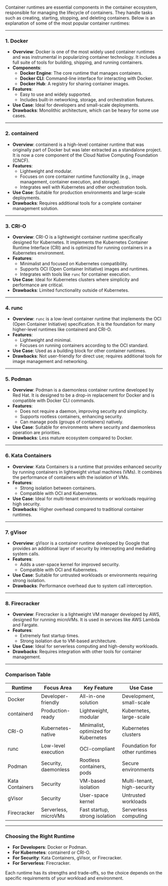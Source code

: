 Container runtimes are essential components in the container ecosystem, responsible for managing the lifecycle of containers. They handle tasks such as creating, starting, stopping, and deleting containers. Below is an explanation of some of the most popular container runtimes:

---

### 1. **Docker**
   - **Overview**: Docker is one of the most widely used container runtimes and was instrumental in popularizing container technology. It includes a full suite of tools for building, shipping, and running containers.
   - **Components**:
     - **Docker Engine**: The core runtime that manages containers.
     - **Docker CLI**: Command-line interface for interacting with Docker.
     - **Docker Hub**: A registry for sharing container images.
   - **Features**:
     - Easy to use and widely supported.
     - Includes built-in networking, storage, and orchestration features.
   - **Use Case**: Ideal for developers and small-scale deployments.
   - **Drawbacks**: Monolithic architecture, which can be heavy for some use cases.

---

### 2. **containerd**
   - **Overview**: containerd is a high-level container runtime that was originally part of Docker but was later extracted as a standalone project. It is now a core component of the Cloud Native Computing Foundation (CNCF).
   - **Features**:
     - Lightweight and modular.
     - Focuses on core container runtime functionality (e.g., image management, container execution, and storage).
     - Integrates well with Kubernetes and other orchestration tools.
   - **Use Case**: Suitable for production environments and large-scale deployments.
   - **Drawbacks**: Requires additional tools for a complete container management solution.

---

### 3. **CRI-O**
   - **Overview**: CRI-O is a lightweight container runtime specifically designed for Kubernetes. It implements the Kubernetes Container Runtime Interface (CRI) and is optimized for running containers in a Kubernetes environment.
   - **Features**:
     - Minimalist and focused on Kubernetes compatibility.
     - Supports OCI (Open Container Initiative) images and runtimes.
     - Integrates with tools like `runc` for container execution.
   - **Use Case**: Ideal for Kubernetes clusters where simplicity and performance are critical.
   - **Drawbacks**: Limited functionality outside of Kubernetes.

---

### 4. **runc**
   - **Overview**: `runc` is a low-level container runtime that implements the OCI (Open Container Initiative) specification. It is the foundation for many higher-level runtimes like containerd and CRI-O.
   - **Features**:
     - Lightweight and minimal.
     - Focuses on running containers according to the OCI standard.
   - **Use Case**: Used as a building block for other container runtimes.
   - **Drawbacks**: Not user-friendly for direct use; requires additional tools for image management and networking.

---

### 5. **Podman**
   - **Overview**: Podman is a daemonless container runtime developed by Red Hat. It is designed to be a drop-in replacement for Docker and is compatible with Docker CLI commands.
   - **Features**:
     - Does not require a daemon, improving security and simplicity.
     - Supports rootless containers, enhancing security.
     - Can manage pods (groups of containers) natively.
   - **Use Case**: Suitable for environments where security and daemonless operation are priorities.
   - **Drawbacks**: Less mature ecosystem compared to Docker.

---

### 6. **Kata Containers**
   - **Overview**: Kata Containers is a runtime that provides enhanced security by running containers in lightweight virtual machines (VMs). It combines the performance of containers with the isolation of VMs.
   - **Features**:
     - Strong isolation between containers.
     - Compatible with OCI and Kubernetes.
   - **Use Case**: Ideal for multi-tenant environments or workloads requiring high security.
   - **Drawbacks**: Higher overhead compared to traditional container runtimes.

---

### 7. **gVisor**
   - **Overview**: gVisor is a container runtime developed by Google that provides an additional layer of security by intercepting and mediating system calls.
   - **Features**:
     - Adds a user-space kernel for improved security.
     - Compatible with OCI and Kubernetes.
   - **Use Case**: Suitable for untrusted workloads or environments requiring strong isolation.
   - **Drawbacks**: Performance overhead due to system call interception.

---

### 8. **Firecracker**
   - **Overview**: Firecracker is a lightweight VM manager developed by AWS, designed for running microVMs. It is used in services like AWS Lambda and Fargate.
   - **Features**:
     - Extremely fast startup times.
     - Strong isolation due to VM-based architecture.
   - **Use Case**: Ideal for serverless computing and high-density workloads.
   - **Drawbacks**: Requires integration with other tools for container management.

---

### Comparison Table

| Runtime       | Focus Area               | Key Feature                          | Use Case                          |
|---------------|--------------------------|--------------------------------------|-----------------------------------|
| Docker        | Developer-friendly       | All-in-one solution                 | Development, small-scale          |
| containerd    | Production-ready         | Lightweight, modular                | Kubernetes, large-scale           |
| CRI-O         | Kubernetes-native        | Minimalist, optimized for Kubernetes | Kubernetes clusters               |
| runc          | Low-level execution      | OCI-compliant                       | Foundation for other runtimes     |
| Podman        | Security, daemonless     | Rootless containers, pods           | Secure environments               |
| Kata Containers | Security               | VM-based isolation                  | Multi-tenant, high-security       |
| gVisor        | Security                 | User-space kernel                   | Untrusted workloads               |
| Firecracker   | Serverless, microVMs     | Fast startup, strong isolation      | Serverless computing              |

---

### Choosing the Right Runtime
- **For Developers**: Docker or Podman.
- **For Kubernetes**: containerd or CRI-O.
- **For Security**: Kata Containers, gVisor, or Firecracker.
- **For Serverless**: Firecracker.

Each runtime has its strengths and trade-offs, so the choice depends on the specific requirements of your workload and environment.